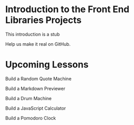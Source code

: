 # Introduction to the Front End Libraries Projects #

This introduction is a stub

Help us make it real on GitHub.

# Upcoming Lessons # 

Build a Random Quote Machine

Build a Markdown Previewer

Build a Drum Machine

Build a JavaScript Calculator

Build a Pomodoro Clock